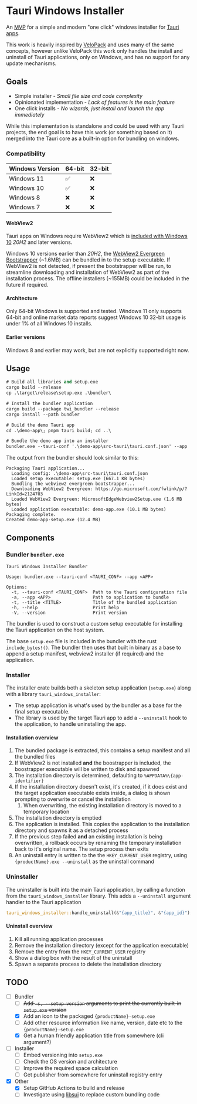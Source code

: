 # Tauri Windows Installer

An [MVP](https://en.wikipedia.org/wiki/Minimum_viable_product) for a simple and modern "one click" windows installer for [Tauri apps](https://tauri.app/).

This work is heavily inspired by [VeloPack](https://github.com/velopack/velopack) and uses many of the same concepts, however unlike VeloPack this work only handles the install and uninstall of Tauri applications, only on Windows, and has no support for any update mechanisms.

## Goals

- Simple installer - _Small file size and code complexity_
- Opinionated implementation - _Lack of features is the main feature_
- One click installs - _No wizards, just install and launch the app immediately_

While this implementation is standalone and could be used with any Tauri projects, the end goal is to have this work (or something based on it) merged into the Tauri core as a built-in option for bundling on windows.

### Compatibility

| Windows Version | 64-bit | 32-bit |
|-----------------|--------|--------|
| Windows 11 | ✅ | ❌ |
| Windows 10 | ✅ | ❌ |
| Windows 8 | ❌ | ❌ |
| Windows 7 | ❌ | ❌ |

#### WebView2

Tauri apps on Windows require WebView2 which is [included with Windows 10](https://learn.microsoft.com/en-us/microsoft-365-apps/deploy/webview2-install#webview2-runtime-installation) _20H2_ and later versions.

Windows 10 versions earlier than _20H2_, the [WebView2 Evergreen Bootstrapper](https://developer.microsoft.com/en-us/microsoft-edge/webview2/?form=MA13LH#download) (~1.6MB) can be bundled in to the setup executable. If WebView2 is not detected, if present the bootstrapper will be run, to streamline downloading and installation of WebView2 as part of the installation process. The offline installers (~155MB) could be included in the future if required.

#### Architecture

Only 64-bit Windows is supported and tested. Windows 11 only supports 64-bit and online market data reports suggest Windows 10 32-bit usage is under 1% of all Windows 10 installs.

#### Earlier versions

Windows 8 and earlier may work, but are not explicitly supported right now.

## Usage

```ps
# Build all libraries and setup.exe
cargo build --release
cp .\target\release\setup.exe .\bundler\

# Install the bundler application
cargo build --package twi_bundler --release
cargo install --path bundler

# Build the demo Tauri app
cd .\demo-app\; pnpm tauri build; cd ..\

# Bundle the demo app into an installer
bundler.exe --tauri-conf '.\demo-app\src-tauri\tauri.conf.json' --app '.\target\release\demo-app.exe' --title 'Demo App'
```

The output from the bundler should look similar to this:

```text
Packaging Tauri application...
  Loading config: .\demo-app\src-tauri\tauri.conf.json
  Loaded setup executable: setup.exe (667.1 KB bytes)
  Bundling the webview2 evergreen bootstrapper...
  Downloading WebView2 Evergreen: https://go.microsoft.com/fwlink/p/?LinkId=2124703
  Loaded WebView2 Evergreen: MicrosoftEdgeWebview2Setup.exe (1.6 MB bytes)
  Loaded application executable: demo-app.exe (10.1 MB bytes)
Packaging complete.
Created demo-app-setup.exe (12.4 MB)
```

## Components

### Bundler `bundler.exe`

```text
Tauri Windows Installer Bundler

Usage: bundler.exe --tauri-conf <TAURI_CONF> --app <APP>

Options:
  -t, --tauri-conf <TAURI_CONF>  Path to the Tauri configuration file
  -a, --app <APP>                Path to application to bundle
  -t, --title <TITLE>            Title of the bundled application
  -h, --help                     Print help
  -V, --version                  Print version
```

The bundler is used to construct a custom setup executable for installing the Tauri application on the host system.

The base `setup.exe` file is included in the bundler with the rust `include_bytes!()`. The bundler then uses that built in binary as a base to append a setup manifest, webview2 installer (if required) and the application.

### Installer

The installer crate builds both a skeleton setup application (`setup.exe`) along with a library `tauri_windows_installer`:

- The setup application is what's used by the bundler as a base for the final setup executable.
- The library is used by the target Tauri app to add a `--uninstall` hook to the application, to handle uninstalling the app.

#### Installation overview

1. The bundled package is extracted, this contains a setup manifest and all the bundled files
1. If WebView2 is not installed **and** the boostrapper is included, the boostrapper executable will be written to disk and spawned
1. The installation directory is determined, defaulting to `%APPDATA%\{app-identifier}`
1. If the installation directory doesn't exist, it's created, if it does exist and the target application executable exists inside, a dialog is shown prompting to overwrite or cancel the installation
    1. When overwriting, the existing installation directory is moved to a temporary location
1. The installation directory is emptied
1. The application is installed. This copies the application to the installation directory and spawns it as a detached process
1. If the previous step failed **and** an existing installation is being overwritten, a rollback occurs by renaming the temporary installation back to it's original name. The setup process then exits
1. An uninstall entry is written to the the `HKEY_CURRENT_USER` registry, using `{productName}.exe --uninstall` as the uninstall command

### Uninstaller

The uninstaller is built into the main Tauri application, by calling a function from the `tauri_windows_installer` library. This adds a `--uninstall` argument handler to the Tauri application

```rust
tauri_windows_installer::handle_uninstall(&"{app_title}", &"{app_id}");
```

#### Uninstall overview

1. Kill all running application processes
1. Remove the installation directory (except for the application executable)
1. Remove the entry from the `HKEY_CURRENT_USER` registry
1. Show a dialog box with the result of the uninstall
1. Spawn a separate process to delete the installation directory

## TODO

- [ ] Bundler
  - [ ] ~~Add `-s, --setup-version` arguments to print the currently built-in `setup.exe` version~~
  - [x] Add an icon to the packaged `{productName}-setup.exe`
  - [ ] Add other resource information like name, version, date etc to the `{productName}-setup.exe`
  - [x] Get a human friendly application title from somewhere (cli argument?)
- [ ] Installer
  - [ ] Embed versioning into `setup.exe`
  - [ ] Check the OS version and architecture
  - [ ] Improve the required space calculation
  - [ ] Get publisher from somewhere for uninstall registry entry
- [x] Other
  - [x] Setup GitHub Actions to build and release
  - [ ] Investigate using [libsui](https://crates.io/crates/libsui) to replace custom bundling code
